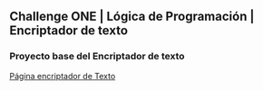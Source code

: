 ## Challenge ONE | Lógica de Programación | Encriptador de texto

### Proyecto base del Encriptador de texto

<a href="https://andradeem.github.io/encriptador/">Página encriptador de Texto</a>
